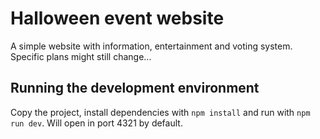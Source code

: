 # Halloween event website

A simple website with information, entertainment and voting system. Specific plans might still change...

## Running the development environment

Copy the project, install dependencies with `npm install` and run with `npm run dev`. Will open in port 4321 by default.